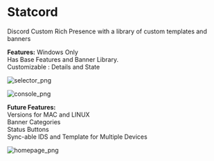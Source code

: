 # Statcord
Discord Custom Rich Presence with a library of custom templates and banners

**Features:** 
Windows Only<br />
Has Base Features and Banner Library. <br />
Customizable : Details and State

![selector_png](https://sirblob.bosstop.ml/image/Statcord_TrA0sUST33.png)

![console_png](https://sirblob.bosstop.ml/image/Statcord_Bv7sw9l7X7.png)

**Future Features:** <br />
Versions for MAC and LINUX<br />
Banner Categories<br />
Status Buttons<br />
Sync-able IDS and Template for Multiple Devices<br />

![homepage_png](https://user-images.githubusercontent.com/76974209/137612638-e04b6614-23ae-4f67-a3a9-ae1b766a9fb3.png)
